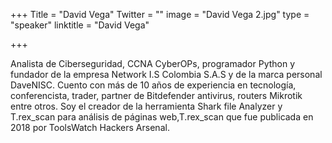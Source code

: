 ﻿+++
Title = "David Vega"
Twitter = ""
image = "David Vega 2.jpg"
type = "speaker"
linktitle = "David Vega"

+++

Analista de Ciberseguridad, CCNA CyberOPs, programador Python y fundador de la empresa Network I.S Colombia S.A.S y de la marca personal DaveNISC. Cuento con más de 10 años de experiencia en tecnología, conferencista, trader, partner de Bitdefender antivirus, routers Mikrotik entre otros. Soy el creador de la herramienta Shark file Analyzer y T.rex_scan para análisis de páginas web,T.rex_scan que fue publicada en 2018 por ToolsWatch Hackers Arsenal.
